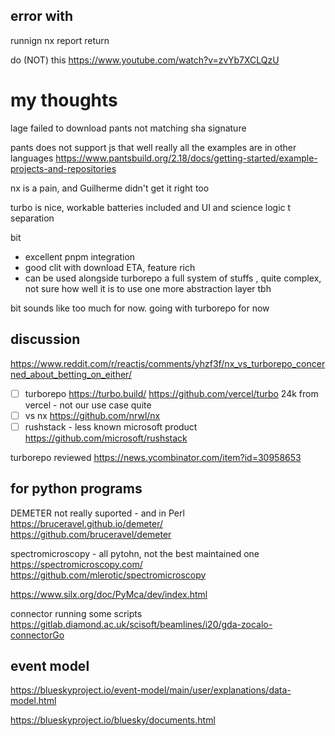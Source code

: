
## error with 
runnign nx report return 

do (NOT) this
https://www.youtube.com/watch?v=zvYb7XCLQzU


# my thoughts

lage failed to download
pants not matching sha signature

pants does not support js that well really
all the examples are in other languages
<https://www.pantsbuild.org/2.18/docs/getting-started/example-projects-and-repositories>

nx is a pain, and Guilherme didn't get it right too

turbo is nice, workable batteries included and UI and science logic t separation

bit

- excellent pnpm integration
- good clit with download ETA, feature rich
- can be used alongside turborepo
a full system of stuffs , quite complex, not sure how well it is to use
one more abstraction layer tbh

bit sounds like too much for now. going with turborepo for now


## discussion
<https://www.reddit.com/r/reactjs/comments/yhzf3f/nx_vs_turborepo_concerned_about_betting_on_either/>

- [ ] turborepo <https://turbo.build/> <https://github.com/vercel/turbo> 24k from vercel - not our use case quite
- [ ] vs nx <https://github.com/nrwl/nx>
- [ ] rushstack - less known microsoft product <https://github.com/microsoft/rushstack>

turborepo reviewed
<https://news.ycombinator.com/item?id=30958653>


## for python programs

DEMETER not really suported - and in Perl
https://bruceravel.github.io/demeter/
https://github.com/bruceravel/demeter


spectromicroscopy - all pytohn, not the best maintained one
https://spectromicroscopy.com/
https://github.com/mlerotic/spectromicroscopy

https://www.silx.org/doc/PyMca/dev/index.html

connector running some scripts
https://gitlab.diamond.ac.uk/scisoft/beamlines/i20/gda-zocalo-connectorGo

## event model
https://blueskyproject.io/event-model/main/user/explanations/data-model.html

https://blueskyproject.io/bluesky/documents.html

